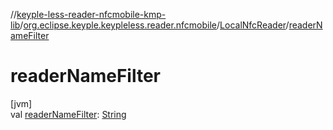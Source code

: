 //[keyple-less-reader-nfcmobile-kmp-lib](../../../index.md)/[org.eclipse.keyple.keypleless.reader.nfcmobile](../index.md)/[LocalNfcReader](index.md)/[readerNameFilter](reader-name-filter.md)

# readerNameFilter

[jvm]\
val [readerNameFilter](reader-name-filter.md): [String](https://kotlinlang.org/api/latest/jvm/stdlib/kotlin/-string/index.html)
